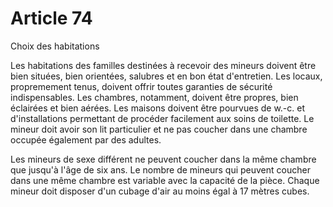# Article 74

Choix des habitations

Les habitations des familles destinées à recevoir des mineurs doivent être bien situées, bien orientées, salubres et en bon état d'entretien. Les locaux, propremement tenus, doivent offrir toutes garanties de sécurité indispensables. Les chambres, notamment, doivent être propres, bien éclairées et bien aérées. Les maisons doivent être pourvues de w.-c. et d'installations permettant de procéder facilement aux soins de toilette. Le mineur doit avoir son lit particulier et ne pas coucher dans une chambre occupée également par des adultes.

Les mineurs de sexe différent ne peuvent coucher dans la même chambre que jusqu'à l'âge de six ans. Le nombre de mineurs qui peuvent coucher dans une même chambre est variable avec la capacité de la pièce. Chaque mineur doit disposer d'un cubage d'air au moins égal à 17 mètres cubes.
